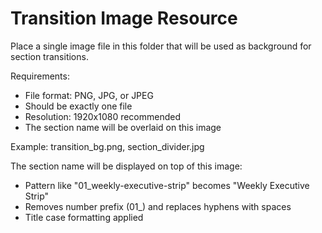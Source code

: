 # Transition Image Resource

Place a single image file in this folder that will be used as background for section transitions.

Requirements:
- File format: PNG, JPG, or JPEG
- Should be exactly one file
- Resolution: 1920x1080 recommended
- The section name will be overlaid on this image

Example: transition_bg.png, section_divider.jpg

The section name will be displayed on top of this image:
- Pattern like "01_weekly-executive-strip" becomes "Weekly Executive Strip"
- Removes number prefix (01_) and replaces hyphens with spaces
- Title case formatting applied